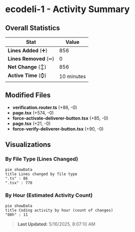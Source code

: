 # ecodeli-1 - Activity Summary 

## Overall Statistics

| Stat                   | Value                                                             |
| ---------------------- | ----------------------------------------------------------------- |
| **Lines Added** (➕)   | 856                                          |
| **Lines Removed** (➖) | 0                                        |
| **Net Change** (↕)    | 856                |
| **Active Time** (⌚)   | 10 minutes |


## Modified Files
- **verification.router.ts** (+86, -0)
- **page.tsx** (+574, -0)
- **force-activate-deliverer-button.tsx** (+85, -0)
- **page.tsx** (+21, -0)
- **force-verify-deliverer-button.tsx** (+90, -0)

## Visualizations

### By File Type (Lines Changed)

```mermaid
pie showData
title Lines changed by file type
".ts" : 86
".tsx" : 770
```

### By Hour (Estimated Activity Count)

```mermaid
pie showData
title Coding activity by hour (count of changes)
"08h" : 11
```


> **Last Updated:** 5/16/2025, 8:07:10 AM